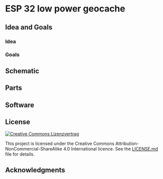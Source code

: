# ESP 32 low power geocache


## Idea and Goals

### Idea

### Goals

## Schematic

## Parts

## Software

## License
<a rel="license" href="http://creativecommons.org/licenses/by-nc-sa/4.0/"><img alt="Creative Commons Lizenzvertrag" style="border-width:0" src="https://i.creativecommons.org/l/by-nc-sa/4.0/88x31.png" /></a>

This project is licensed under the Creative Commons Attribution-NonCommercial-ShareAlike 4.0 International licence. See the [LICENSE.md](LICENSE.md) file for details.
## Acknowledgments
